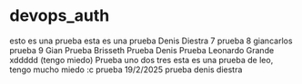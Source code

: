 # devops_auth

esto es una prueba 
esta es una prueba Denis Diestra 7
prueba 8 giancarlos
prueba 9 Gian 
Prueba Brisseth
Prueba Denis
Prueba Leonardo Grande xddddd (tengo miedo)
Prueba uno dos tres
esta es una prueba de leo, tengo mucho miedo :c
prueba 19/2/2025
prueba denis diestra 
